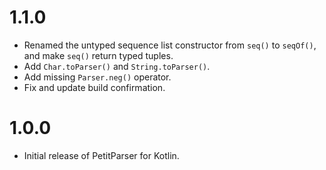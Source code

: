 # 1.1.0

- Renamed the untyped sequence list constructor from `seq()` to `seqOf()`, and make `seq()` return typed tuples.
- Add `Char.toParser()` and `String.toParser()`.
- Add missing `Parser.neg()` operator.
- Fix and update build confirmation.

# 1.0.0

- Initial release of PetitParser for Kotlin.